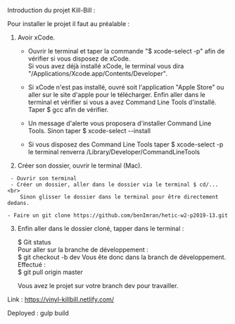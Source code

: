 Introduction du projet Kill-Bill : 

Pour installer le projet il faut au préalable :<br>
  1. Avoir xCode. <br>
        - Ouvrir le terminal et taper la commande "$ xcode-select -p" afin de vérifier si vous disposez de xCode.<br>
        Si vous avez déjà installé xCode, le terminal vous dira "/Applications/Xcode.app/Contents/Developer".

        - Si xCode n'est pas installé, ouvré soit l'application "Apple Store" ou aller sur le site d'apple pour le télécharger.
        Enfin aller dans le terminal et vérifier si vous a avez Command Line Tools d'installé.
        Taper $ gcc afin de vérifier.
    
        - Un message d'alerte vous proposera d'installer Command Line Tools.
        Sinon taper $ xcode-select --install

     - Si vous disposez des Command Line Tools taper $ xcode-select -p le terminal renverra
      /Library/Developer/CommandLineTools

   2. Créer son dossier, ouvrir le terminal (Mac).

     - Ouvrir son terminal
     - Créer un dossier, aller dans le dossier via le terminal $ cd/...<br>
        Sinon glisser le dossier dans le terminal pour être directement dedans.
        
    - Faire un git clone https://github.com/benImran/hetic-w2-p2019-13.git

3. Enfin aller dans le dossier cloné, tapper dans le terminal : <br> 
    
    $ Git status<br>
        Pour aller sur la branche de développement : <br> 
    $ git checkout -b dev
        Vous ête donc dans la branch de développement.<br>
    Effectué : <br>
    $ git pull origin master
   
    Vous avez le projet sur votre branch dev pour travailler.
    
Link : https://vinyl-killbill.netlify.com/

Deployed : gulp build

